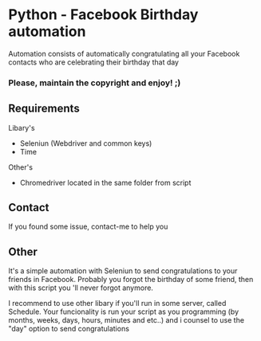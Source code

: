 # Python - Facebook Birthday automation

Automation consists of automatically congratulating all your Facebook contacts who are celebrating their birthday that day

### Please, maintain the copyright and enjoy! ;)

## Requirements
Libary's
 - Seleniun (Webdriver and common keys)
 - Time

Other's
  - Chromedriver located in the same folder from script 
  
## Contact

If you found some issue, contact-me to help you

## Other

It's a simple automation with Seleniun to send congratulations to your friends in Facebook. Probably you forgot the birthday of some friend, then with this script you 'll never forgot anymore.

I recommend to use other libary if you'll run in some server, called Schedule. Your funcionality is run your script as you programming (by months, weeks, days, hours, minutes and etc..) and i counsel to use the "day" option to send congratulations
